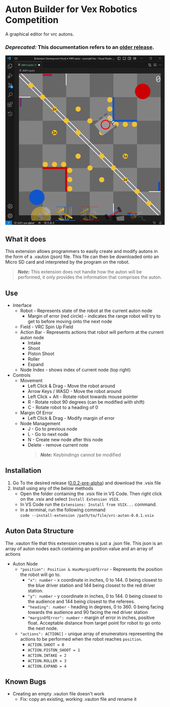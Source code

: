 # Auton Builder for Vex Robotics Competition

A graphical editor for vrc autons.

### _**Deprecated:**_ This documentation refers to an [older release](https://github.com/meisZWFLZ/AutonGUI/releases/tag/v0.0.2-pre-alpha).

![Auton Editor Example](documentation/example.png)

## What it does

This extension allows programmers to easily create and modify autons in the form of a .vauton (json) file. This file can then be downloaded onto an Micro SD card and interpreted by the program on the robot.

> _**Note:**_ This extension does not handle how the auton will be performed, it only provides the information that comprises the auton.

## Use

- Interface
  - Robot - Represents state of the robot at the current auton node
    - Margin of error (red circle) - indicates the range robot will try to get to before moving onto the next node
  - Field - VRC Spin Up Field
  - Action Bar - Represents actions that robot will perform at the current auton node
    - Intake
    - Shoot
    - Piston Shoot
    - Roller
    - Expand
  - Node Index - shows index of current node (top right)
- Controls
  - Movement
    - Left Click & Drag - Move the robot around
    - Arrow Keys / WASD - Move the robot around
    - Left Click + Alt - Rotate robot towards mouse pointer
    - R - Rotate robot 90 degrees (can be modified with shift)
    - C - Rotate robot to a heading of 0
  - Margin Of Error
    - Left Click & Drag - Modify margin of error
  - Node Management
    - J - Go to previous node
    - L - Go to next node
    - N - Create new node after this node
    - Delete - remove current note
      > _**Note:**_ Keybindings cannot be modified

## Installation

1. Go To the desired release ([0.0.2-pre-alpha](https://github.com/meisZWFLZ/AutonGUI/releases/tag/v0.0.2-pre-alpha)) and download the .vsix file
2. Install using any of the below methods
   - Open the folder containing the .vsix file in VS Code. Then right click on the .vsix and select `Install Extension VSIX`.
   - In VS Code run the `Extensions: Install from VSIX...` command.
   - In a terminal, run the following command  
      `code --install-extension /path/to/file/vrc-auton-0.0.1.vsix`

## Auton Data Structure

The .vauton file that this extension creates is just a .json file. This json is an array of auton nodes each containing an position value and an array of actions

- Auton Node
  - `"position": Position & HasMarginOfError` - Represents the position the robot will go to.
    - `"x": number` - x coordinate in inches, 0 to 144. 0 being closest to the blue driver station and 144 being closest to the red driver station.
    - `"y": number` - y coordinate in inches, 0 to 144. 0 being closest to the audience and 144 being closest to the referees.
    - `"heading": number` - heading in degrees, 0 to 360. 0 being facing towards the audience and 90 facing the red driver station
    - `"marginOfError": number` - margin of error in inches, positive float. Acceptable distance from target point for robot to go onto the next node.
  - `"actions": ACTION[]` - unique array of enumerators representing the actions to be performed when the robot reaches `position`.
    - `ACTION.SHOOT = 0`
    - `ACTION.PISTON_SHOOT = 1`
    - `ACTION.INTAKE = 2`
    - `ACTION.ROLLER = 3`
    - `ACTION.EXPAND = 4`

## Known Bugs

- Creating an empty .vauton file doesn't work
  - Fix: copy an existing, working .vauton file and rename it
